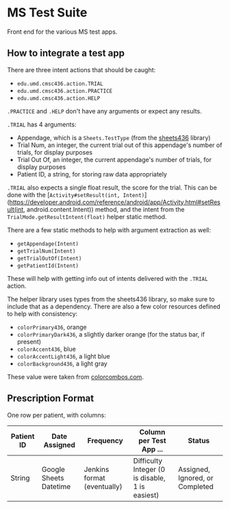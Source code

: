 # MS Test Suite

Front end for the various MS test apps.

## How to integrate a test app

There are three intent actions that should be caught:
- `edu.umd.cmsc436.action.TRIAL`
- `edu.umd.cmsc436.action.PRACTICE`
- `edu.umd.cmsc436.action.HELP`

`.PRACTICE` and `.HELP` don't have any arguments or expect any results.

`.TRIAL` has 4 arguments:
- Appendage, which is a `Sheets.TestType` (from the [sheets436](https://github.com/cmsc436/sheets436) library)
- Trial Num, an integer, the current trial out of this appendage's number of trials, for display purposes
- Trial Out Of, an integer, the current appendage's number of trials, for display purposes
- Patient ID, a string, for storing raw data appropriately

`.TRIAL` also expects a single float result, the score for the trial.  This can be done with the [`Activity#setResult(int, Intent)`](https://developer.android.com/reference/android/app/Activity.html#setResult(int, android.content.Intent)) method, and the intent from the `TrialMode.getResultIntent(float)` helper static method.

There are a few static methods to help with argument extraction as well:
- `getAppendage(Intent)`
- `getTrialNum(Intent)`
- `getTrialOutOf(Intent)`
- `getPatientId(Intent)`

These will help with getting info out of intents delivered with the `.TRIAL` action.

The helper library uses types from the sheets436 library, so make sure to include that as a dependency.  There are also a few color resources defined to help with consistency:
- `colorPrimary436`, orange
- `colorPrimaryDark436`, a slightly darker orange (for the status bar, if present)
- `colorAccent436`, blue
- `colorAccentLight436`, a light blue
- `colorBackground436`, a light gray

These value were taken from [colorcombos.com](http://www.colorcombos.com/color-schemes/89/ColorCombo89.html).

## Prescription Format

One row per patient, with columns:

Patient ID | Date Assigned | Frequency | Column per Test App ... | Status
--- | --- | --- | --- | ---
String | Google Sheets Datetime | Jenkins format (eventually) | Difficulty Integer (0 is disable, 1 is easiest) | Assigned, Ignored, or Completed
